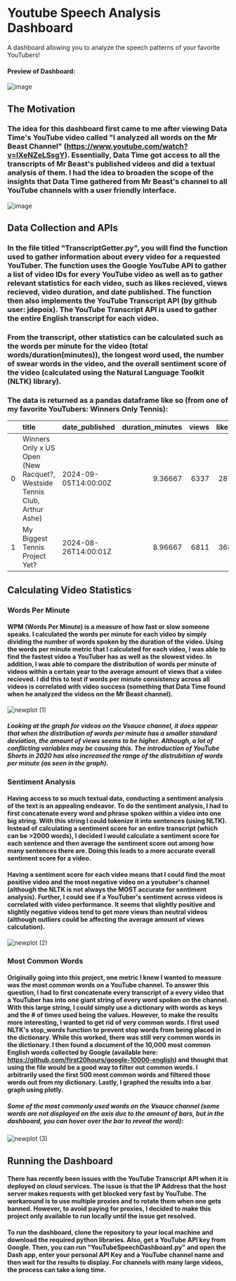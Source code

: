 # Youtube Speech Analysis Dashboard
A dashboard allowing you to analyze the speech patterns of your favorite YouTubers!

#### Preview of Dashboard:

![image](https://github.com/user-attachments/assets/2743b845-be30-478a-b56e-790abbaad23f)



## The Motivation

### The idea for this dashboard first came to me after viewing Data Time's YouTube video called "I analyzed all words on the Mr Beast Channel" (https://www.youtube.com/watch?v=lXeNZeLSsgY). Essentially, Data Time got access to all the transcripts of Mr Beast's published videos and did a textual analysis of them. I had the idea to broaden the scope of the insights that Data Time gathered from Mr Beast's channel to all YouTube channels with a user friendly interface.

![image](https://github.com/user-attachments/assets/378d0646-f45e-452f-a8e1-a03e93d4969b)


## Data Collection and APIs

### In the file titled "TranscriptGetter.py", you will find the function used to gather information about every video for a requested YouTuber. The function uses the Google YouTube API to gather a list of video IDs for every YouTube video as well as to gather relevant statistics for each video, such as likes recieved, views recieved, video duration, and date published. The function then also implements the YouTube Transcript API (by github user: jdepoix). The YouTube Transcript API is used to gather the entire English transcript for each video. 

### From the transcript, other statistics can be calculated such as the words per minute for the video (total words/duration(minutes)), the longest word used, the number of swear words in the video, and the overall sentiment score of the video (calculated using the Natural Language Toolkit (NLTK) library).

### The data is returned as a pandas dataframe like so (from one of my favorite YouTubers: Winners Only Tennis):

|    | title                                                                    | date_published       |   duration_minutes |   views |   likes | transcript                                                                                                                                                                                                                                                                                                                                                                                                                                                                                                                                                                                                                                                                                                                                                                                                                                                                                                                                                                                                                                                                                                                                                                                                                                                                                                                                                                                                                                                                                                                                                                                                                                                                                                                                                                                                                                                                                                                                                                                                                                                                                                                                                                                                                                                                                                                                                                                                                                                                                                                                                                                                                                                                                                                                                                                                                                                                                                                                                                                                                                                                                                                                                                                                                                                                                                                                                                                                                                                                                                                                                                                                                                                                                                                                                                                                                                                                                                                                                                                                                                                                                                                                                                                                                                                                                                                                                                                                                                                                                                                                                                                                                                                                                                                                                                                                                                                                                                                                                                                                                                                                                                                                                                                                                                                                                                                                                                                                                                                                                                                                                                                                                                                                                                                                                                                                                                                                                                                                                                                                                                                                                                                                                                                                                                                                                                                                                                                                                                                                                                                                                                                                                                                                                                                                                                                                                                                                                                                                                                                                                                                                                                                                                                                                                                                                                                                                                                                                                                                                                                                                                                                                                                                                                                                                                                                                                                                                                                                                                                                                                                                                                                                                                                                                                                                                                                                                                                                                                                                                                                                                                                                                                                                                                                                                                                                                                                                                                                                                                                                                                                                                                                                                                                                                                                                                                                                                                                                                                                                                                                                                                                                                                                                                                                                                                                                                                                                                                                                                                                                                                                                                                                                                                                                                                                                                                                                                                                                                                                                                                                                                                                                                                                                                                                                                                                                                                                                                                                                                                                                                                                                                                                                                                                                                                                                                                                                                                                                                                                                                                                                                                                                                                                                                                                                                                                                                                                                                                                                                                                                                                                                                                                                                                                                                                                                                                                                                                                                                                                                                                                                                                                                                                                                                                                                                                                                                                                                                                                                                                                                                                                                                                                                                                                                                                                                                                                                                                                                                                                        |   words_per_min | longest_word   |   number_swear_words |   sentiment_score | video_id    | link                                        |
|---:|:-------------------------------------------------------------------------|:---------------------|-------------------:|--------:|--------:|:--------------------------------------------------------------------------------------------------------------------------------------------------------------------------------------------------------------------------------------------------------------------------------------------------------------------------------------------------------------------------------------------------------------------------------------------------------------------------------------------------------------------------------------------------------------------------------------------------------------------------------------------------------------------------------------------------------------------------------------------------------------------------------------------------------------------------------------------------------------------------------------------------------------------------------------------------------------------------------------------------------------------------------------------------------------------------------------------------------------------------------------------------------------------------------------------------------------------------------------------------------------------------------------------------------------------------------------------------------------------------------------------------------------------------------------------------------------------------------------------------------------------------------------------------------------------------------------------------------------------------------------------------------------------------------------------------------------------------------------------------------------------------------------------------------------------------------------------------------------------------------------------------------------------------------------------------------------------------------------------------------------------------------------------------------------------------------------------------------------------------------------------------------------------------------------------------------------------------------------------------------------------------------------------------------------------------------------------------------------------------------------------------------------------------------------------------------------------------------------------------------------------------------------------------------------------------------------------------------------------------------------------------------------------------------------------------------------------------------------------------------------------------------------------------------------------------------------------------------------------------------------------------------------------------------------------------------------------------------------------------------------------------------------------------------------------------------------------------------------------------------------------------------------------------------------------------------------------------------------------------------------------------------------------------------------------------------------------------------------------------------------------------------------------------------------------------------------------------------------------------------------------------------------------------------------------------------------------------------------------------------------------------------------------------------------------------------------------------------------------------------------------------------------------------------------------------------------------------------------------------------------------------------------------------------------------------------------------------------------------------------------------------------------------------------------------------------------------------------------------------------------------------------------------------------------------------------------------------------------------------------------------------------------------------------------------------------------------------------------------------------------------------------------------------------------------------------------------------------------------------------------------------------------------------------------------------------------------------------------------------------------------------------------------------------------------------------------------------------------------------------------------------------------------------------------------------------------------------------------------------------------------------------------------------------------------------------------------------------------------------------------------------------------------------------------------------------------------------------------------------------------------------------------------------------------------------------------------------------------------------------------------------------------------------------------------------------------------------------------------------------------------------------------------------------------------------------------------------------------------------------------------------------------------------------------------------------------------------------------------------------------------------------------------------------------------------------------------------------------------------------------------------------------------------------------------------------------------------------------------------------------------------------------------------------------------------------------------------------------------------------------------------------------------------------------------------------------------------------------------------------------------------------------------------------------------------------------------------------------------------------------------------------------------------------------------------------------------------------------------------------------------------------------------------------------------------------------------------------------------------------------------------------------------------------------------------------------------------------------------------------------------------------------------------------------------------------------------------------------------------------------------------------------------------------------------------------------------------------------------------------------------------------------------------------------------------------------------------------------------------------------------------------------------------------------------------------------------------------------------------------------------------------------------------------------------------------------------------------------------------------------------------------------------------------------------------------------------------------------------------------------------------------------------------------------------------------------------------------------------------------------------------------------------------------------------------------------------------------------------------------------------------------------------------------------------------------------------------------------------------------------------------------------------------------------------------------------------------------------------------------------------------------------------------------------------------------------------------------------------------------------------------------------------------------------------------------------------------------------------------------------------------------------------------------------------------------------------------------------------------------------------------------------------------------------------------------------------------------------------------------------------------------------------------------------------------------------------------------------------------------------------------------------------------------------------------------------------------------------------------------------------------------------------------------------------------------------------------------------------------------------------------------------------------------------------------------------------------------------------------------------------------------------------------------------------------------------------------------------------------------------------------------------------------------------------------------------------------------------------------------------------------------------------------------------------------------------------------------------------------------------------------------------------------------------------------------------------------------------------------------------------------------------------------------------------------------------------------------------------------------------------------------------------------------------------------------------------------------------------------------------------------------------------------------------------------------------------------------------------------------------------------------------------------------------------------------------------------------------------------------------------------------------------------------------------------------------------------------------------------------------------------------------------------------------------------------------------------------------------------------------------------------------------------------------------------------------------------------------------------------------------------------------------------------------------------------------------------------------------------------------------------------------------------------------------------------------------------------------------------------------------------------------------------------------------------------------------------------------------------------------------------------------------------------------------------------------------------------------------------------------------------------------------------------------------------------------------------------------------------------------------------------------------------------------------------------------------------------------------------------------------------------------------------------------------------------------------------------------------------------------------------------------------------------------------------------------------------------------------------------------------------------------------------------------------------------------------------------------------------------------------------------------------------------------------------------------------------------------------------------------------------------------------------------------------------------------------------------------------------------------------------------------------------------------------------------------------------------------------------------------------------------------------------------------------------------------------------------------------------------------------------------------------------------------------------------------------------------------------------------------------------------------------------------------------------------------------------------------------------------------------------------------------------------------------------------------------------------------------------------------------------------------------------------------------------------------------------------------------------------------------------------------------------------------------------------------------------------------------------------------------------------------------------------------------------------------------------------------------------------------------------------------------------------------------------------------------------------------------------------------------------------------------------------------------------------------------------------------------------------------------------------------------------------------------------------------------------------------------------------------------------------------------------------------------------------------------------------------------------------------------------------------------------------------------------------------------------------------------------------------------------------------------------------------------------------------------------------------------------------------------------------------------------------------------------|----------------:|:---------------|---------------------:|------------------:|:------------|:--------------------------------------------|
|  0 | Winners Only x US Open (New Racquet?, Westside Tennis Club, Arthur Ashe) | 2024-09-05T14:00:00Z |           9.36667  |    6337 |     287 | just 2 months...                                                                                                                                                                                                                                                                                                                                                                                                                                                                                                                                                                                                                                                                                                                                                                                                                                                                                                                                                                                                                                                                                                                                                                                                                                                                                                                                                                                                                                                                                                                                                                                                                                                                                                                                                                                                                                                                                                                                                                                                                                                                                                                                                                                                                                                                                                                                                                                                                                                                                                                                                                                                                                                                                                                                                                                                                                                                                                                                                                                                                                                                                                                                                                                                                                                                                                                                                                                                                                                                                                                                                                                                                                                                                                                                                                                                                                                                                                                                                                                                                                                                                                                                                                                                                                                                                                                                                                                                                                                                                                                                                                                                                                                                                                                                                                                                                                                                                                                                                                                                                                                                                                                                                                                                                                                                                                                                                                                                                                                                                                                                                                                                                                                                                                                                                                                                                                                                                                                                                                                                                                                                                                                                                                                                                                                                                                                                                                                                                                                                                                                                                                                                                                                                                                                                                                                                                                                                                                                                                                                                                                                                                                                                                                                                                                                                                                                                                                                                                                                                                                                                                                                                                                                                                                                                        |         117.224 | miraculously   |                    1 |               1   | -bWFqvczHmc | https://www.youtube.com/watch?v=-bWFqvczHmc |
|  1 | My Biggest Tennis Project Yet?                                           | 2024-08-26T14:00:01Z |           8.96667  |    6811 |     368 | now I know...                                                                                                                                                                                                                                                                                                                                                                                                                                                                                                                                                                                                                                                                                                                                                                                                                                                                                                                                                                                                                                                                                                                                                                                                                                                                                                                                                                                                                                                                                                                                                                                                                                                                                                                                                                                                                                                                                                                                                                                                                                                                                                                                                                                                                                                                                                                                                                                                                                                                                                                                                                                                                                                                                                                                                                                                                                                                                                                                                                                                                                                                                                                                                                                                                                                                                                                                                                                                                                                                                                                                                                                                                                                                                                                                                                                                                                                                                                                                                                                                                                                                                                                                                                                                                                                                                                                                                                                                                                                                                                                                                                                                                                                                                                                                                                                                                                                                                                                                                                                                                                                                                                                                                                                                                                                                                                                                                                                                                                                                                                                                                                                                                                                                                                                                                                                                                                                                                                                                                                                                                                                                                                                                                                                                                                                                                                                                                                                                       |         147.77  | choreographing |                    1 |               1   | 0lB5Orylvh8 | https://www.youtube.com/watch?v=0lB5Orylvh8 |

## Calculating Video Statistics

### Words Per Minute

#### WPM (Words Per Minute) is a measure of how fast or slow someone speaks. I calculated the words per minute for each video by simply dividing the number of words spoken by the duration of the video. Using the words per minute metric that I calculated for each video, I was able to find the fastest video a YouTuber has as well as the slowest video. In addition, I was able to compare the distribution of words per minute of videos within a certain year to the average amount of views that a video recieved. I did this to test if words per minute consistency across all videos is correlated with video success (something that Data Time found when he analyzed the videos on the Mr Beast channel).

![newplot (1)](https://github.com/user-attachments/assets/5b2bf009-6752-43aa-a2bf-f732e864d841)

##### Looking at the graph for videos on the Vsauce channel, it does appear that when the distribution of words per minute has a smaller standard deviation, the amount of views seems to be higher. Although, a lot of conflicting variables may be causing this. The introduction of YouTube Shorts in 2020 has also increased the range of the distrubition of words per minute (as seen in the graph).

### Sentiment Analysis

#### Having access to so much textual data, conducting a sentiment analysis of the text is an appealing endeavor. To do the sentiment analysis, I had to first concatenate every word and phrase spoken within a video into one big string. With this string I could tokenize it into sentences (using NLTK). Instead of calculating a sentiment score for an entire transcript (which can be >2000 words), I decided I would calculate a sentiment score for each sentence and then average the sentiment score out among how many sentences there are. Doing this leads to a more accurate overall sentiment score for a video. 

#### Having a sentiment score for each video means that I could find the most positive video and the most negative video on a youtuber's channel (although the NLTK is not always the MOST accurate for sentiment analysis). Further, I could see if a YouTuber's sentiment across videos is correlated with video performance. It seems that slightly positive and slightly negative videos tend to get more views than neutral videos (although outliers could be affecting the average amount of views calculation).

![newplot (2)](https://github.com/user-attachments/assets/02df67e1-bafe-4341-97a4-443ff537fbe4)

### Most Common Words

#### Originally going into this project, one metric I knew I wanted to measure was the most common words on a YouTube channel. To answer this question, I had to first concatenate every transcript of a every video that a YouTuber has into one giant string of every word spoken on the channel. With this large string, I could simply use a dictionary with words as keys and the # of times used being the values. However, to make the results more interesting, I wanted to get rid of very common words. I first used NLTK's stop_words function to prevent stop words from being placed in the dictionary. While this worked, there was still very common words in the dictionary. I then found a document of the 10,000 most common English words collected by Google (available here: https://github.com/first20hours/google-10000-english) and thought that using the file would be a good way to filter out common words. I arbitrarily used the first 500 most common words and filtered those words out from my dictionary. Lastly, I graphed the results into a bar graph using plotly.

##### Some of the most commonly used words on the Vsauce channel (some words are not displayed on the axis due to the amount of bars, but in the dashboard, you can hover over the bar to reveal the word):

![newplot (3)](https://github.com/user-attachments/assets/eed84e22-8f0c-4723-9eb7-b4ce7d4b1ca7)


## Running the Dashboard

#### There has recently been issues with the YouTube Transcript API when it is deployed on cloud services. The issue is that the IP Address that the host server makes requests with get blocked very fast by YouTube. The workaround is to use multiple proxies and to rotate them when one gets banned. However, to avoid paying for proxies, I decided to make this project only available to run locally until the issue get resolved. 

#### To run the dashboard, clone the repository to your local machine and download the required python libraries. Also, get a YouTube API key from Google. Then, you can run "YouTubeSpeechDashboard.py" and open the Dash app, enter your personal API Key and a YouTube channel name and then wait for the results to display. For channels with many large videos, the process can take a long time.


